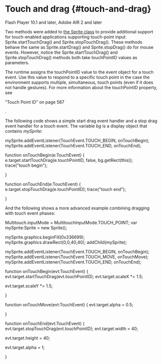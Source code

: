 # Touch and drag {#touch-and-drag}

Flash Player 10.1 and later, Adobe AIR 2 and later

Two methods were added to [the Sprite class](http://help.adobe.com/en_US/FlashPlatform/reference/actionscript/3/flash/display/Sprite.html) to provide additional support for touch-enabled applications supporting touch-point input: Sprite.startTouchDrag() and Sprite.stopTouchDrag(). These methods behave the same as Sprite.startDrag() and Sprite.stopDrag() do for mouse events. However, notice the Sprite.startTouchDrag() and Sprite.stopTouchDrag() methods both take touchPointID values as parameters.

The runtime assigns the touchPointID value to the event object for a touch event. Use this value to respond to a specific touch point in the case the environment supports multiple, simultaneous, touch points (even if it does not handle gestures). For more information about the touchPointID property, see

“Touch Point ID” on page 587

.

The following code shows a simple start drag event handler and a stop drag event handler for a touch event. The variable _bg_ is a display object that contains _mySprite_:

mySprite.addEventListener(TouchEvent.TOUCH_BEGIN, onTouchBegin); mySprite.addEventListener(TouchEvent.TOUCH_END, onTouchEnd);

function onTouchBegin(e:TouchEvent) { e.target.startTouchDrag(e.touchPointID, false, bg.getRect(this)); trace(&quot;touch begin&quot;);

}

function onTouchEnd(e:TouchEvent) { e.target.stopTouchDrag(e.touchPointID); trace(&quot;touch end&quot;);

}

And the following shows a more advanced example combining dragging with touch event phases:

Multitouch.inputMode = MultitouchInputMode.TOUCH_POINT; var mySprite:Sprite = new Sprite();

mySprite.graphics.beginFill(0x336699); mySprite.graphics.drawRect(0,0,40,40); addChild(mySprite);

mySprite.addEventListener(TouchEvent.TOUCH_BEGIN, onTouchBegin); mySprite.addEventListener(TouchEvent.TOUCH_MOVE, onTouchMove); mySprite.addEventListener(TouchEvent.TOUCH_END, onTouchEnd);

function onTouchBegin(evt:TouchEvent) { evt.target.startTouchDrag(evt.touchPointID); evt.target.scaleX *= 1.5;

evt.target.scaleY *= 1.5;

}

function onTouchMove(evt:TouchEvent) { evt.target.alpha = 0.5;

}

function onTouchEnd(evt:TouchEvent) { evt.target.stopTouchDrag(evt.touchPointID); evt.target.width = 40;

evt.target.height = 40;

evt.target.alpha = 1;

}